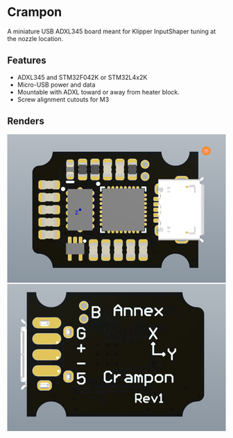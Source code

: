 # Crampon

A miniature USB ADXL345 board meant for Klipper InputShaper tuning at the nozzle location.

## Features

- ADXL345 and STM32F042K or STM32L4x2K
- Micro-USB power and data
- Mountable with ADXL toward or away from heater block.
- Screw alignment cutouts for M3

## Renders

 ![Crampon PCBA Top](Images/Crampon.png?raw=true)
 ![Crampon PCBA Bottom](Images/Crampon-Back.png?raw=true)
